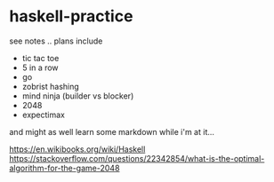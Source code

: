 # haskell-practice
see notes ..
plans include
* tic tac toe
* 5 in a row
* go
* zobrist hashing
* mind ninja (builder vs blocker)
* 2048
* expectimax

and might as well learn some markdown while i'm at it...

https://en.wikibooks.org/wiki/Haskell
https://stackoverflow.com/questions/22342854/what-is-the-optimal-algorithm-for-the-game-2048

